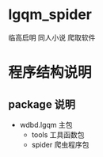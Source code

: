 # lgqm_spider

 临高启明 同人小说 爬取软件


# 程序结构说明
## package 说明
- wdbd.lgqm 主包
  - tools 工具函数包
  - spider 爬虫程序包
